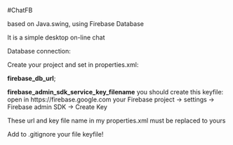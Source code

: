 #ChatFB
<p>based on Java.swing, using Firebase Database</p>
<p>It is a simple desktop on-line chat</p>

<p>Database connection:</p> 
<p>Create your project and set in properties.xml:</p>
<p><b>firebase_db_url</b>;</p>
<p><b>firebase_admin_sdk_service_key_filename</b>
you should create this keyfile:<br>
open in https://firebase.google.com your Firebase project -> settings -> Firebase admin SDK -> Create Key<br>
<p>These url and key file name in my properties.xml must be replaced to yours</p>
<p>Add to .gitignore your file keyfile!</p>